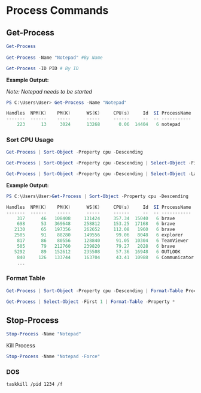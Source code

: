 # Process Commands

## Get-Process

```powershell 
Get-Process
 
Get-Process -Name "Notepad" #By Name

Get-Process -ID PID # By ID
```

**Example Output:**

*Note: Notepad needs to be started*
```powershell
PS C:\Users\User> Get-Process -Name "Notepad"

Handles  NPM(K)    PM(K)      WS(K)     CPU(s)     Id  SI ProcessName
-------  ------    -----      -----     ------     --  -- -----------
    223      13     3024      13268       0.06  14404   6 notepad
```

### Sort CPU Usage

```powershell 
Get-Process | Sort-Object -Property cpu -Descending

Get-Process | Sort-Object -Property cpu -Descending | Select-Object -First 10 # Sort CPU first 10 Processes

Get-Process | Sort-Object -Property cpu -Descending | Select-Object -Last 10 # Sort CPU last 10 Processes
```

**Example Output:**
```powershell
PS C:\Users\User>Get-Process | Sort-Object -Property cpu -Descending

Handles  NPM(K)    PM(K)      WS(K)     CPU(s)     Id  SI ProcessName
-------  ------    -----      -----     ------     --  -- -----------
    317      46   108408     131424     357.34  15040   6 brave
    698      53   369648     258812     153.25  17168   6 brave
   2130      65   197356     262652     112.08   1960   6 brave
   2505      91    88280     149556      99.06   8048   6 explorer
    817      86    80556     128840      91.05  10304   6 TeamViewer
    505      79   212760     239820      79.27   2028   6 brave
   5292      89   152612     235508      57.36  16948   6 OUTLOOK
    840     126   133744     163704      43.41  10988   6 Communicator
    ...
```

### Format Table

```powershell 
Get-Process | Sort-Object -Property cpu -Descending | Format-Table ProcessName, Id, CPU

Get-Process | Select-Object -First 1 | Format-Table -Property *
```

## Stop-Process

```powershell 
Stop-Process -Name "Notepad"
```

Kill Process
```powershell 
Stop-Process -Name "Notepad -Force"
```

### DOS
```dos 
taskkill /pid 1234 /f
```